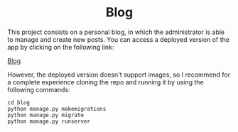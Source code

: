 <h1 align="center">Blog</h1>

<p>This project consists on a personal blog, in which the administrator is able to manage and create new posts. You can access a deployed version
of the app by clicking on the following link:<p>
<a href="https://gabao55blog.herokuapp.com/">Blog</a>
<p>However, the deployed version doesn't support images, so I recommend for a complete experience cloning the repo and running it by using the following commands:</p>

```
cd blog
python manage.py makemigrations
python manage.py migrate
python manage.py runserver
```
